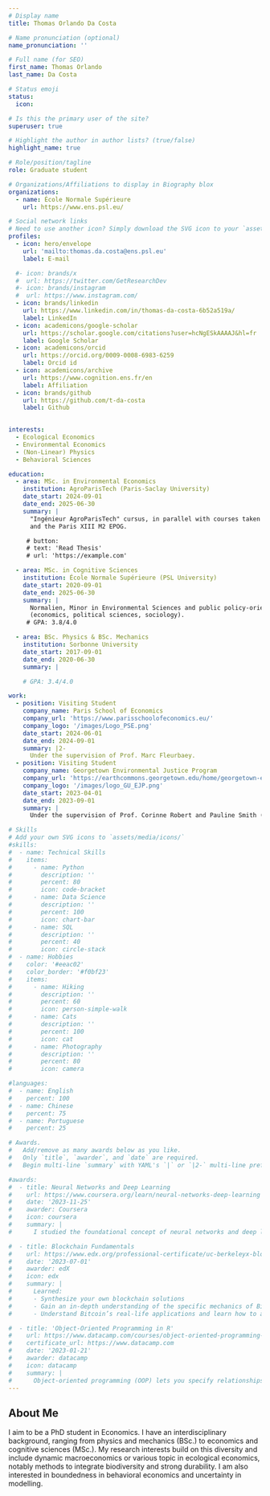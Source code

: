 ```yaml
---
# Display name
title: Thomas Orlando Da Costa

# Name pronunciation (optional)
name_pronunciation: ''

# Full name (for SEO)
first_name: Thomas Orlando
last_name: Da Costa

# Status emoji
status:
  icon: 

# Is this the primary user of the site?
superuser: true

# Highlight the author in author lists? (true/false)
highlight_name: true

# Role/position/tagline
role: Graduate student

# Organizations/Affiliations to display in Biography blox
organizations:
  - name: École Normale Supérieure
    url: https://www.ens.psl.eu/

# Social network links
# Need to use another icon? Simply download the SVG icon to your `assets/media/icons/` folder.
profiles:
  - icon: hero/envelope
    url: 'mailto:thomas.da.costa@ens.psl.eu'
    label: E-mail 

  #- icon: brands/x
  #  url: https://twitter.com/GetResearchDev
  #- icon: brands/instagram
  #  url: https://www.instagram.com/
  - icon: brands/linkedin
    url: https://www.linkedin.com/in/thomas-da-costa-6b52a519a/
    label: LinkedIn
  - icon: academicons/google-scholar
    url: https://scholar.google.com/citations?user=hcNgESkAAAAJ&hl=fr
    label: Google Scholar
  - icon: academicons/orcid
    url: https://orcid.org/0009-0008-6983-6259 
    label: Orcid id
  - icon: academicons/archive
    url: https://www.cognition.ens.fr/en
    label: Affiliation
  - icon: brands/github
    url: https://github.com/t-da-costa
    label: Github
 

interests:
  - Ecological Economics
  - Environmental Economics
  - (Non-Linear) Physics
  - Behavioral Sciences

education:
  - area: MSc. in Environmental Economics 
    institution: AgroParisTech (Paris-Saclay University)
    date_start: 2024-09-01
    date_end: 2025-06-30
    summary: |
      "Ingénieur AgroParisTech" cursus, in parallel with courses taken at the Paris School of Economics (PSE) M2 APE 
      and the Paris XIII M2 EPOG.

     # button:
     # text: 'Read Thesis'
     # url: 'https://example.com'

  - area: MSc. in Cognitive Sciences 
    institution: École Normale Supérieure (PSL University)
    date_start: 2020-09-01
    date_end: 2025-06-30
    summary: |
      Normalien, Minor in Environmental Sciences and public policy-oriented cursus 
      (economics, political sciences, sociology).
     # GPA: 3.8/4.0

  - area: BSc. Physics & BSc. Mechanics
    institution: Sorbonne University
    date_start: 2017-09-01
    date_end: 2020-06-30
    summary: |

    # GPA: 3.4/4.0

work:
  - position: Visiting Student
    company_name: Paris School of Economics
    company_url: 'https://www.parisschoolofeconomics.eu/'
    company_logo: '/images/Logo_PSE.png'
    date_start: 2024-06-01
    date_end: 2024-09-01
    summary: |2-
      Under the supervision of Prof. Marc Fleurbaey.
  - position: Visiting Student
    company_name: Georgetown Environmental Justice Program
    company_url: 'https://earthcommons.georgetown.edu/home/georgetown-environmental-justice-program/'
    company_logo: '/images/logo_GU_EJP.png'
    date_start: 2023-04-01
    date_end: 2023-09-01
    summary: |
      Under the supervision of Prof. Corinne Robert and Pauline Smith (PhD)

# Skills
# Add your own SVG icons to `assets/media/icons/`
#skills:
#  - name: Technical Skills
#    items:
#      - name: Python
#        description: ''
#        percent: 80
#        icon: code-bracket
#      - name: Data Science
#        description: ''
#        percent: 100
#        icon: chart-bar
#      - name: SQL
#        description: ''
#        percent: 40
#        icon: circle-stack
#  - name: Hobbies
#    color: '#eeac02'
#    color_border: '#f0bf23'
#    items:
#      - name: Hiking
#        description: ''
#        percent: 60
#        icon: person-simple-walk
#      - name: Cats
#        description: ''
#        percent: 100
#        icon: cat
#      - name: Photography
#        description: ''
#        percent: 80
#        icon: camera

#languages:
#  - name: English
#    percent: 100
#  - name: Chinese
#    percent: 75
#  - name: Portuguese
#    percent: 25

# Awards.
#   Add/remove as many awards below as you like.
#   Only `title`, `awarder`, and `date` are required.
#   Begin multi-line `summary` with YAML's `|` or `|2-` multi-line prefix and indent 2 spaces below.

#awards:
#  - title: Neural Networks and Deep Learning
#    url: https://www.coursera.org/learn/neural-networks-deep-learning
#    date: '2023-11-25'
#    awarder: Coursera
#    icon: coursera
#    summary: |
#      I studied the foundational concept of neural networks and deep learning. By the end, I was familiar with the significant technological trends driving the rise of deep learning; build, train, and apply fully connected deep neural networks; implement efficient (vectorized) neural networks; identify key parameters in a neural network’s architecture; and apply deep learning to your own applications.

#  - title: Blockchain Fundamentals
#    url: https://www.edx.org/professional-certificate/uc-berkeleyx-blockchain-fundamentals
#    date: '2023-07-01'
#    awarder: edX
#    icon: edx
#    summary: |
#      Learned:
#      - Synthesize your own blockchain solutions
#      - Gain an in-depth understanding of the specific mechanics of Bitcoin
#      - Understand Bitcoin’s real-life applications and learn how to attack and destroy Bitcoin, Ethereum, smart contracts and Dapps, and alternatives to Bitcoin’s Proof-of-Work consensus algorithm

#  - title: 'Object-Oriented Programming in R'
#    url: https://www.datacamp.com/courses/object-oriented-programming-with-s3-and-r6-in-r
#    certificate_url: https://www.datacamp.com
#    date: '2023-01-21'
#    awarder: datacamp
#    icon: datacamp
#    summary: |
#      Object-oriented programming (OOP) lets you specify relationships between functions and the objects that they can act on, helping you manage complexity in your code. This is an intermediate level course, providing an introduction to OOP, using the S3 and R6 systems. S3 is a great day-to-day R programming tool that simplifies some of the functions that you write. R6 is especially useful for industry-specific analyses, working with web APIs, and building GUIs.
---
```


## About Me

I aim to be a PhD student in Economics. I have an interdisciplinary background, ranging from physics and
mechanics (BSc.) to economics and cognitive sciences (MSc.). My research interests build on this
diversity and include dynamic macroeconomics or various topic in ecological economics, notably
methods to integrate biodiversity and strong durability. I am also interested in boundedness in behavioral
economics and uncertainty in modelling.
